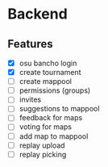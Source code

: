 # Backend

## Features

- [x] osu bancho login
- [x] create tournament
- [ ] create mappool
- [ ] permissions (groups)
- [ ] invites
- [ ] suggestions to mappool
- [ ] feedback for maps
- [ ] voting for maps
- [ ] add map to mappool
- [ ] replay upload
- [ ] replay picking